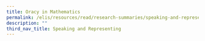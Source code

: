 ```yaml
---
title: Oracy in Mathematics
permalink: /elis/resources/read/research-summaries/speaking-and-representing/oracy-in-mathematics/
description: ""
third_nav_title: Speaking and Representing
---
```

